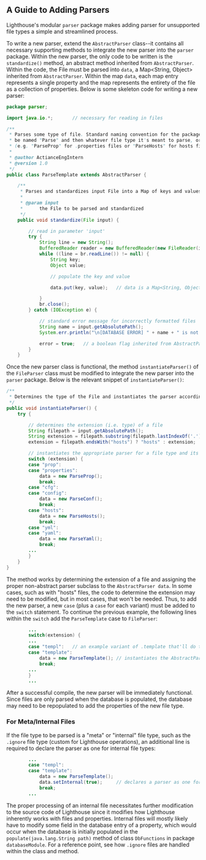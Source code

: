 ## A Guide to Adding Parsers

Lighthouse's modular `parser` package makes adding parser for unsupported file types a simple and streamlined process.

To write a new parser, extend the `AbstractParser` class--it contains all necessary supporting methods to integrate the new parser into the `parser` package. Within the new parser, the only code to be written is the `standardize()` method, an abstract method inherited from `AbstractParser`. Within the code, the File must be parsed into `data`, a Map<String, Object> inherited from `AbstractParser`. Within the map `data`, each map entry represents a single property and the map represents the entirety of the file as a collection of properties. Below is some skeleton code for writing a new parser:
```java
package parser;

import java.io.*;		// necessary for reading in files

/**
 * Parses some type of file. Standard naming convention for the package is that the class
 * be named "Parse" and then whatever file type it's meant to parse, or an abbreviation
 * (e.g. "ParseProp" for .properties files or "ParseHosts" for hosts files).
 * 
 * @author ActianceEngIntern
 * @version 1.0
 */
public class ParseTemplate extends AbstractParser {

	/**
	 * Parses and standardizes input File into a Map of keys and values.
	 * 
	 * @param input
	 *		the File to be parsed and standardized
	 */
	public void standardize(File input) {

		// read in parameter 'input'
		try {
			String line = new String();
			BufferedReader reader = new BufferedReader(new FileReader(input));
			while ((line = br.readLine()) != null) {
				String key;
				Object value;

				// populate the key and value

				data.put(key, value);	// data is a Map<String, Object>

			}
			br.close();
		} catch (IOException e) {

			// standard error message for incorrectly formatted files
			String name = input.getAbsolutePath();
			System.err.println("\n[DATABASE ERROR] " + name + " is not in correct <type> format.\n");

			error = true;	// a boolean flag inherited from AbstractParser
		}
	}
```

Once the new parser class is functional, the method `instantiateParser()` of the `FileParser` class must be modified to integrate the new parser into the `parser` package. Below is the relevant snippet of `instantiateParser()`:
```java
/**
 * Determines the type of the File and instantiates the parser accordingly.
 */
public void instantiateParser() {
	try {

		// determines the extension (i.e. type) of a file
		String filepath = input.getAbsolutePath();
		String extension = filepath.substring(filepath.lastIndexOf('.') + 1).toLowerCase()
		extension = filepath.endsWith("hosts") ? "hosts" : extension;	// special exception

		// instantiates the appropriate parser for a file type and its variants
		switch (extension) {
		case "prop":
		case "properties":
			data = new ParseProp();
			break;
		case "cfg":
		case "config":
			data = new ParseConf();
			break;
		case "hosts":
			data = new ParseHosts();
			break;
		case "yml":
		case "yaml":
			data = new ParseYaml();
			break;
		...
		}
	}
}
```

The method works by determining the extension of a file and assigning the proper non-abstract parser subclass to the `AbstractParser data`. In some cases, such as with "hosts" files, the code to determine the extension may need to be modified, but in most cases, that won't be needed. Thus, to add the new parser, a new `case` (plus a `case` for each variant) must be added to the `switch` statement. To continue the previous example, the following lines within the `switch` add the `ParseTemplate` case to `FileParser`:
```java
		...
		switch(extension) {
		...
		case "templ":	// an example variant of .template that'll do the same as the following case
		case "template":
			data = new ParseTemplate();	// instantiates the AbstractParser data as a ParseTemplate
			break;
		...
		}
		...
```

After a successful compile, the new parser will be immediately functional. Since files are only parsed when the database is populated, the database may need to be repopulated to add the properties of the new file type.

### For Meta/Internal Files

If the file type to be parsed is a "meta" or "internal" file type, such as the `.ignore` file type (custom for Lighthouse operations), an additional line is required to declare the parser as one for internal file types:

```java
		...
		case "templ":
		case "template":
			data = new ParseTemplate();
			data.setInternal(true);		// declares a parser as one for internal file types
			break;
		...
```

The proper processing of an internal file necessitates further modification to the source code of Lighthouse since it modifies how Lighthouse inherently works with files and properties. Internal files will mostly likely have to modify some field in the database entry of a property, which would occur when the database is initially populated in the `populate(java.lang.String path)` method of class `DbFunctions` in package `databaseModule`. For a reference point, see how `.ignore` files are handled within the class and method.